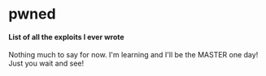 # pwned
#### List of all the exploits I ever wrote

Nothing much to say for now. I'm learning and I'll be the MASTER one day! Just you wait and see!

